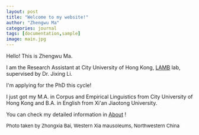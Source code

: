 ```yaml
---
layout: post
title: "Welcome to my website!"
author: "Zhengwu Ma"
categories: journal
tags: [documentation,sample]
image: main.jpg
---
```


Hello! This is Zhengwu Ma.<br>

I am the Research Assistant at City University of Hong Kong, [LAMB](https://compneurolinglab.github.io/) lab, supervised by Dr. Jixing Li. <br> 

I'm applying for the PhD this cycle! <br>

I just got my M.A. in Corpus and Empirical Linguistics from City University of Hong Kong and B.A. in English from Xi'an Jiaotong University. <br>

You can check my detailed information in [About](https://zhengwuma.github.io/about.html) !


<font size="2"> Photo taken by Zhongxia Bai, Western Xia mausoleums, Northwestern China </font>



